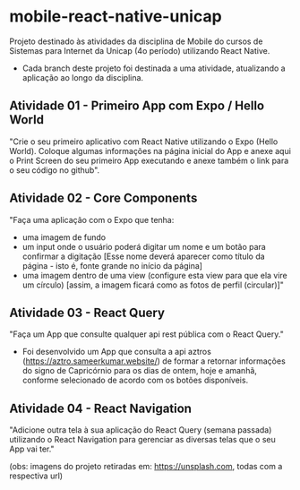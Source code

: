 # mobile-react-native-unicap
Projeto destinado às atividades da disciplina de Mobile do cursos de Sistemas para Internet da Unicap (4o período) utilizando React Native.
- Cada branch deste projeto foi destinada a uma atividade, atualizando a aplicação ao longo da disciplina.

## Atividade 01 - Primeiro App com Expo / Hello World
"Crie o seu primeiro aplicativo com React Native utilizando o Expo (Hello World). Coloque algumas informações na página inicial do App e anexe aqui o Print Screen do seu primeiro App executando e anexe também o link para o seu código no github".

## Atividade 02 - Core Components
"Faça uma aplicação com o Expo que tenha:
- uma imagem de fundo
- um input onde o usuário poderá digitar um nome e um botão para confirmar a digitação [Esse nome deverá aparecer como título da página - isto é, fonte grande no início da página]
- uma imagem dentro de uma view (configure esta view para que ela vire um círculo) [assim, a imagem ficará como as fotos de perfil (circular)]"

## Atividade 03 - React Query
"Faça um App que consulte qualquer api rest pública com o React Query."

- Foi desenvolvido um App que consulta a api aztros (https://aztro.sameerkumar.website/) de formar a retornar informações do signo de Capricórnio para os dias de ontem, hoje e amanhã, conforme selecionado de acordo com os botões disponíveis.

## Atividade 04 - React Navigation
"Adicione outra tela à sua aplicação do React Query (semana passada) utilizando o React Navigation para gerenciar as diversas telas que o seu App vai ter."

(obs: imagens do projeto retiradas em: https://unsplash.com, todas com a respectiva url)
